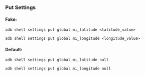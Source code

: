 ### Put Settings

#### Fake:
```
adb shell settings put global mi_latitude <latitude_value>
```
```
adb shell settings put global mi_longitude <longitude_value>
```

#### Default:
```
adb shell settings put global mi_latitude null
```
```
adb shell settings put global mi_longitude null
```
